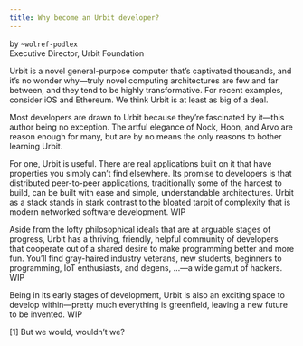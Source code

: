 ```yaml
---
title: Why become an Urbit developer?
---
```


by `~wolref-podlex`<br />
Executive Director, Urbit Foundation

Urbit is a novel general-purpose computer that’s captivated thousands, and it’s no wonder why—truly novel computing architectures are few and far between, and they tend to be highly transformative. For recent examples, consider iOS and Ethereum. We think Urbit is at least as big of a deal.

Most developers are drawn to Urbit because they’re fascinated by it—this author being no exception. The artful elegance of Nock, Hoon, and Arvo are reason enough for many, but are by no means the only reasons to bother learning Urbit.

For one, Urbit is useful. There are real applications built on it that have properties you simply can’t find elsewhere. Its promise to developers is that distributed peer-to-peer applications, traditionally some of the hardest to build, can be built with ease and simple, understandable architectures. Urbit as a stack stands in stark contrast to the bloated tarpit of complexity that is modern networked software development. WIP

Aside from the lofty philosophical ideals that are at arguable stages of progress, Urbit has a thriving, friendly, helpful community of developers that cooperate out of a shared desire to make programming better and more fun. You’ll find gray-haired industry veterans, new students, beginners to programming, IoT enthusiasts, and degens, …—a wide gamut of hackers. WIP

Being in its early stages of development, Urbit is also an exciting space to develop within—pretty much everything is greenfield, leaving a new future to be invented. WIP

[1] But we would, wouldn’t we?
